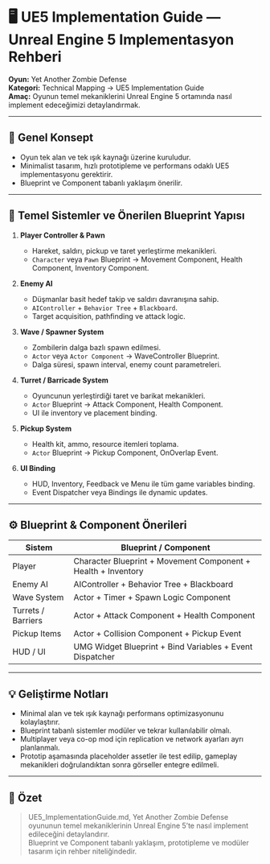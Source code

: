 # 🖥️ UE5 Implementation Guide — Unreal Engine 5 Implementasyon Rehberi

**Oyun:** Yet Another Zombie Defense  
**Kategori:** Technical Mapping → UE5 Implementation Guide  
**Amaç:** Oyunun temel mekaniklerini Unreal Engine 5 ortamında nasıl implement edeceğimizi detaylandırmak.

---

## 🌌 Genel Konsept

- Oyun tek alan ve tek ışık kaynağı üzerine kuruludur.  
- Minimalist tasarım, hızlı prototipleme ve performans odaklı UE5 implementasyonu gerektirir.  
- Blueprint ve Component tabanlı yaklaşım önerilir.

---

## 🔄 Temel Sistemler ve Önerilen Blueprint Yapısı

1. **Player Controller & Pawn**  
   - Hareket, saldırı, pickup ve taret yerleştirme mekanikleri.  
   - `Character` veya `Pawn` Blueprint → Movement Component, Health Component, Inventory Component.

2. **Enemy AI**  
   - Düşmanlar basit hedef takip ve saldırı davranışına sahip.  
   - `AIController` + `Behavior Tree` + `Blackboard`.  
   - Target acquisition, pathfinding ve attack logic.

3. **Wave / Spawner System**  
   - Zombilerin dalga bazlı spawn edilmesi.  
   - `Actor` veya `Actor Component` → WaveController Blueprint.  
   - Dalga süresi, spawn interval, enemy count parametreleri.  

4. **Turret / Barricade System**  
   - Oyuncunun yerleştirdiği taret ve barikat mekanikleri.  
   - `Actor` Blueprint → Attack Component, Health Component.  
   - UI ile inventory ve placement binding.  

5. **Pickup System**  
   - Health kit, ammo, resource itemleri toplama.  
   - `Actor` Blueprint → Pickup Component, OnOverlap Event.  

6. **UI Binding**  
   - HUD, Inventory, Feedback ve Menu ile tüm game variables binding.  
   - Event Dispatcher veya Bindings ile dynamic updates.

---

## ⚙️ Blueprint & Component Önerileri

| Sistem | Blueprint / Component |
|--------|--------------------|
| Player | Character Blueprint + Movement Component + Health + Inventory |
| Enemy AI | AIController + Behavior Tree + Blackboard |
| Wave System | Actor + Timer + Spawn Logic Component |
| Turrets / Barriers | Actor + Attack Component + Health Component |
| Pickup Items | Actor + Collision Component + Pickup Event |
| HUD / UI | UMG Widget Blueprint + Bind Variables + Event Dispatcher |

---

## 💡 Geliştirme Notları

- Minimal alan ve tek ışık kaynağı performans optimizasyonunu kolaylaştırır.  
- Blueprint tabanlı sistemler modüler ve tekrar kullanılabilir olmalı.  
- Multiplayer veya co-op mod için replication ve network ayarları ayrı planlanmalı.  
- Prototip aşamasında placeholder assetler ile test edilip, gameplay mekanikleri doğrulandıktan sonra görseller entegre edilmeli.

---

## 📌 Özet

> UE5_ImplementationGuide.md, Yet Another Zombie Defense oyununun temel mekaniklerinin Unreal Engine 5’te nasıl implement edileceğini detaylandırır.  
> Blueprint ve Component tabanlı yaklaşım, prototipleme ve modüler tasarım için rehber niteliğindedir.
